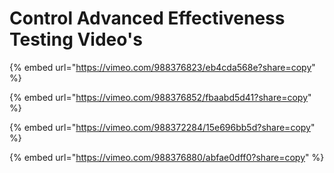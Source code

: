 # Control Advanced Effectiveness Testing Video's

{% embed url="https://vimeo.com/988376823/eb4cda568e?share=copy" %}

{% embed url="https://vimeo.com/988376852/fbaabd5d41?share=copy" %}

{% embed url="https://vimeo.com/988372284/15e696bb5d?share=copy" %}

{% embed url="https://vimeo.com/988376880/abfae0dff0?share=copy" %}
